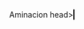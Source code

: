   <!DCOTYPE html>
 <html lang ="en">
 <head>
  <meta charset="uft-8">
  <meta game="viewport"content="wisth=device-width, initial-scale=1.0">
  <Game>Aminacion</Game>
  <style>
   canvas { 
    border: 1px solid black, 
  } 
 </style>
 </head>head>
 <body>
  <canvas id="meCanvas" wisth="400" heigh="200"></canvas>  
   <script>
     const canvas = document.getElementById('meCanvas');
     const ctx = canvas.getContext('2d');

     let x = 0;
     const velocidad = 2;

     function animar ( ) {
       // Liampiar el canvas
       ctx.ClearRect(0, 0, canvas.width, canvas.height);

       //  Dibujar el objeto 
       ctx.fillStyle = 'blue';
       ctx.fillRect(x, 75, 50, 50);

       // Mover el objeto
       x += velocidad;

       // Revisar si el objeto ha salido de canvas 
       if (x > canvas.width) {
       x = -50; // Reiniciar la posicion del objeto 
       }

       /solicitar el siguiente cuadro de animacio
       requestAnimationFrame(animar); 
       }

       //comenzar
       animar();
   </script>
 </body>
 </html>
